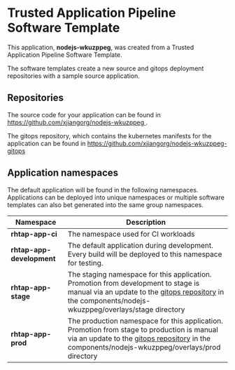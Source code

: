 # Trusted Application Pipeline Software Template

This application, **nodejs-wkuzppeg**, was created from a Trusted Application Pipeline Software Template.

The software templates create a new source and gitops deployment repositories with a sample source application. 

## Repositories

The source code for your application can be found in [https://github.com/xjiangorg/nodejs-wkuzppeg ](https://github.com/xjiangorg/nodejs-wkuzppeg ).
 
The gitops repository, which contains the kubernetes manifests for the application can be found in 
[https://github.com/xjiangorg/nodejs-wkuzppeg-gitops ](https://github.com/xjiangorg/nodejs-wkuzppeg-gitops ) 

## Application namespaces 

The default application will be found in the following namespaces. Applications can be deployed into unique namespaces or multiple software templates can also bet generated into the same group namespaces.  

|  Namespace   |  Description   |  
| -------- | -------- |
| **rhtap-app-ci** | The namespace used for CI workloads |
| **rhtap-app-development** | The default application during development. Every build will be deployed to this namespace for testing. |
| **rhtap-app-stage** | The staging namespace for this application. Promotion from development to stage is manual via an update to the [gitops repository](https://github.com/xjiangorg/nodejs-wkuzppeg-gitops ) in the components/nodejs-wkuzppeg/overlays/stage directory |
| **rhtap-app-prod** | The production namespace for this application. Promotion from stage to production is manual via an update to the [gitops repository](https://github.com/xjiangorg/nodejs-wkuzppeg-gitops ) in the components/nodejs-wkuzppeg/overlays/prod directory |